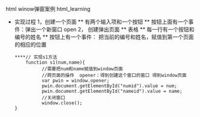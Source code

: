  html winow弹窗案例
html_learning

- 实现过程
  1，创建一个页面
      ** 有两个输入项和一个按钮
      ** 按钮上面有一个事件：弹出一个新窗口  open
  2， 创建弹出页面
      ** 表格
      ** 每一行有一个按钮和编号的姓名
      ** 按钮上有一个事件： 把当前的编号和姓名，赋值到第一个页面的相应的位置
      
      ****// 实现s1方法
          function s1(num,name){
                //需要把num和name赋值到window页面
                //跨页面的操作  opener：得到创建这个窗口的窗口 得到window页面
                var pwin = window.opener;
                pwin.document.getElementById("numid").value = num;
                pwin.document.getElementById("nameid").value = name;
                //关闭窗口
                window.close();
      }
      
     
